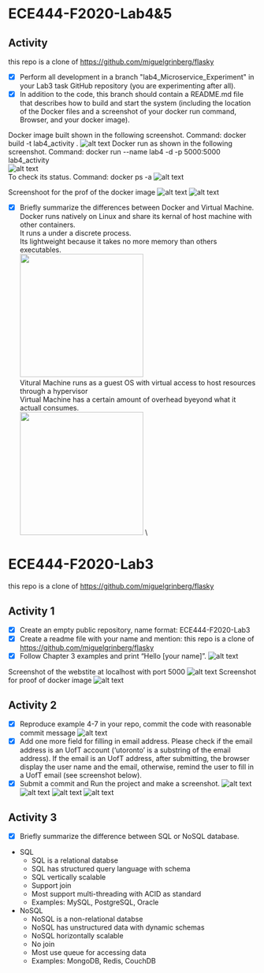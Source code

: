 # ECE444-F2020-Lab4&5
## Activity
this repo is a clone of https://github.com/miguelgrinberg/flasky
- [x] Perform all development in a branch "lab4_Microservice_Experiment" in your Lab3 task
GitHub repository (you are experimenting after all). 
- [x] In addition to the code, this branch should contain a README.md file that describes how
to build and start the system (including the location of the Docker files and a screenshot of your
docker run command, Browser, and your docker image).

Docker image built shown in the following screenshot. Command: docker build -t lab4_activity .
![alt text](https://github.com/RayZGit/ECE444-F2020-Lab3/blob/lab4_Microservice_Experiment/Week4%20and%205%20Assignment/lab4dockerbuild.PNG)
Docker run as shown in the following screenshot. Command: docker run --name lab4 -d -p 5000:5000 lab4_activity \
![alt text](https://github.com/RayZGit/ECE444-F2020-Lab3/blob/lab4_Microservice_Experiment/Week4%20and%205%20Assignment/lab4dockercommandRunning.PNG) \
To check its status. Command: docker ps -a
![alt text](https://github.com/RayZGit/ECE444-F2020-Lab3/blob/lab4_Microservice_Experiment/Week4%20and%205%20Assignment/lab4Dockerrunning.PNG)

Screenshoot for the prof of the docker image
![alt text](https://github.com/RayZGit/ECE444-F2020-Lab3/blob/lab4_Microservice_Experiment/Week4%20and%205%20Assignment/lab4dockerdesktop.PNG)
![alt text](https://github.com/RayZGit/ECE444-F2020-Lab3/blob/lab4_Microservice_Experiment/Week4%20and%205%20Assignment/lab4dockerImage.PNG)
- [x] Briefly summarize the differences between Docker and Virtual Machine. \
Docker runs natively on Linux and share its kernal of host machine with other containers. \
It runs a under a  discrete process. \
Its lightweight because it takes no more memory than others executables. \
<img src="https://docs.docker.com/images/Container%402x.png" width="250" height="250"/> \
Vitural Machine runs as a guest OS with virtual access to host resources through a hypervisor \
Virtual Machine has a certain amount of overhead byeyond what it actuall consumes. \
<img src="https://docs.docker.com/images/VM%402x.png" width="250" height="250"/> \

# ECE444-F2020-Lab3
this repo is a clone of https://github.com/miguelgrinberg/flasky

## Activity 1
- [x] Create an empty public repository, name format: ECE444-F2020-Lab3
- [x] Create a readme file with your name and mention: this repo is a clone of
https://github.com/miguelgrinberg/flasky
- [x] Follow Chapter 3 examples and print “Hello [your name]”.
![alt text](https://github.com/RayZGit/ECE444-F2020-Lab3/blob/master/Week3%20Assignment/week3_activity1.PNG)

Screenshot of the webstite at localhost with port 5000
![alt text](https://github.com/RayZGit/ECE444-F2020-Lab3/blob/lab4_Microservice_Experiment/Week4%20and%205%20Assignment/lab4website.PNG)
Screenshot for proof of docker image
![alt text](https://github.com/RayZGit/ECE444-F2020-Lab3/blob/lab4_Microservice_Experiment/Week4%20and%205%20Assignment/lab4website.PNG)

## Activity 2
- [x] Reproduce example 4-7 in your repo, commit the code with reasonable commit message
![alt text](https://github.com/RayZGit/ECE444-F2020-Lab3/blob/master/Week3%20Assignment/gitlog.PNG)
- [x] Add one more field for filling in email address. Please check if the email address is an
UofT account (‘utoronto’ is a substring of the email address). If the email is an UofT
address, after submitting, the browser display the user name and the email, otherwise,
remind the user to fill in a UofT email (see screenshot below).
- [x] Submit a commit and Run the project and make a screenshot.
![alt text](https://github.com/RayZGit/ECE444-F2020-Lab3/blob/master/Week3%20Assignment/week3_activity2_stranger.PNG)
![alt text](https://github.com/RayZGit/ECE444-F2020-Lab3/blob/master/Week3%20Assignment/week3_activity2_email.PNG)
![alt text](https://github.com/RayZGit/ECE444-F2020-Lab3/blob/master/Week3%20Assignment/week3_activity2_email_error.PNG)
![alt text](https://github.com/RayZGit/ECE444-F2020-Lab3/blob/master/Week3%20Assignment/week3_activity2_email_notUT.PNG)

## Activity 3
- [x] Briefly summarize the difference between SQL or NoSQL database.
- SQL
  - SQL is a relational databse
  - SQL has structured query language with schema 
  - SQL vertically scalable 
  - Support join
  - Most support multi-threading with ACID as standard
  - Examples: MySQL, PostgreSQL, Oracle
- NoSQL
  - NoSQL is a non-relational databse 
  - NoSQL has unstructured data with dynamic schemas
  - NoSQL horizontally scalable 
  - No join
  - Most use queue for accessing data
  - Examples: MongoDB, Redis, CouchDB
  
